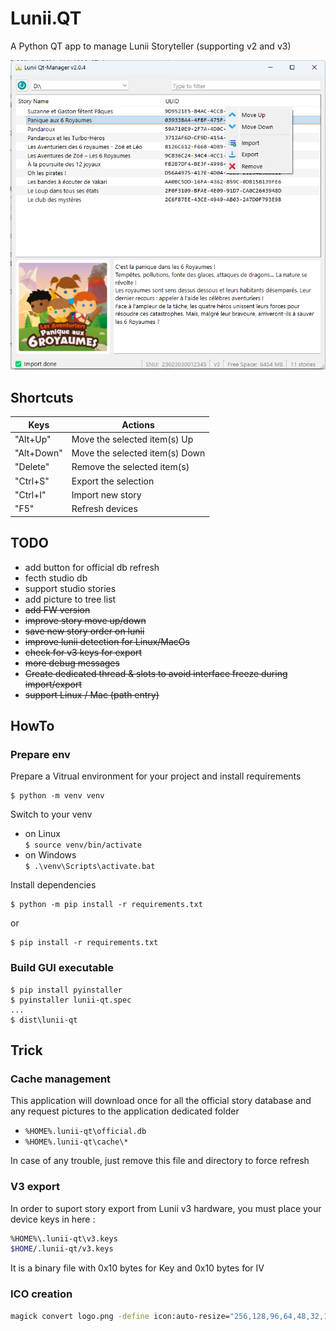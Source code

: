 # Lunii.QT
A Python QT app to manage Lunii Storyteller (supporting v2 and v3)

![Main Window](./res/screenshot.png)

## Shortcuts

| Keys       | Actions                        |
|------------|--------------------------------|
| "Alt+Up"   | Move the selected item(s) Up   |
| "Alt+Down" | Move the selected item(s) Down |
| "Delete"   | Remove the selected item(s)    |
| "Ctrl+S"   | Export the selection           |
| "Ctrl+I"   | Import new story               |
| "F5"       | Refresh devices                |

## TODO
* add button for official db refresh
* fecth studio db
* support studio stories
* add picture to tree list
* ~~add FW version~~
* ~~improve story move up/down~~
* ~~save new story order on lunii~~
* ~~improve lunii detection for Linux/MacOs~~
* ~~check for v3 keys for export~~
* ~~more debug messages~~ 
* ~~Create dedicated thread & slots to avoid interface freeze during import/export~~
* ~~support Linux / Mac (path entry)~~


## HowTo

### Prepare env

Prepare a Vitrual environment for your project and install requirements
```
$ python -m venv venv
```

Switch to your venv 
* on Linux   
   `$ source venv/bin/activate`
* on Windows   
  `$ .\venv\Scripts\activate.bat`

Install dependencies
```
$ python -m pip install -r requirements.txt
```
or
```
$ pip install -r requirements.txt
```

### Build GUI executable
```
$ pip install pyinstaller
$ pyinstaller lunii-qt.spec
...
$ dist\lunii-qt
```

## Trick
### Cache management
This application will download once for all the official story database and any request pictures to the application dedicated folder
* `%HOME%.lunii-qt\official.db`
* `%HOME%.lunii-qt\cache\*`

In case of any trouble, just remove this file and directory to force refresh

### V3 export
In order to suport story export from Lunii v3 hardware, you must place your device keys in here :
```bash
%HOME%\.lunii-qt\v3.keys
$HOME/.lunii-qt/v3.keys
```
It is a binary file with 0x10 bytes for Key and 0x10 bytes for IV
### ICO creation
```bash
magick convert logo.png -define icon:auto-resize="256,128,96,64,48,32,16"  logo.ico
```
